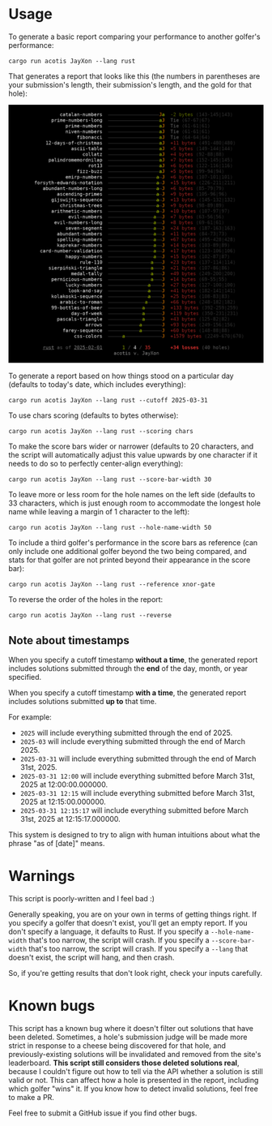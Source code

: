 
# Usage

To generate a basic report comparing your performance to another golfer's performance:

```
cargo run acotis JayXon --lang rust
```

That generates a report that looks like this (the numbers in parentheses are your submission's length, their submission's length, and the gold for that hole):

![A scoreboard comparing the performance of a golfer named "acotis" to a golfer named "JayXon". acotis has one win, JayXon has 77 wins, and there are 10 draws.](screenshot.png)

To generate a report based on how things stood on a particular day (defaults to today's date, which includes everything):

```
cargo run acotis JayXon --lang rust --cutoff 2025-03-31
```

To use chars scoring (defaults to bytes otherwise):

```
cargo run acotis JayXon --lang rust --scoring chars
```

To make the score bars wider or narrower (defaults to 20 characters, and the script will automatically adjust this value upwards by one character if it needs to do so to perfectly center-align everything):

```
cargo run acotis JayXon --lang rust --score-bar-width 30
```

To leave more or less room for the hole names on the left side (defaults to 33 characters, which is just enough room to accommodate the longest hole name while leaving a margin of 1 character to the left):

```
cargo run acotis JayXon --lang rust --hole-name-width 50
```

To include a third golfer's performance in the score bars as reference (can only include one additional golfer beyond the two being compared, and stats for that golfer are not printed beyond their appearance in the score bar):

```
cargo run acotis JayXon --lang rust --reference xnor-gate
```

To reverse the order of the holes in the report:

```
cargo run acotis JayXon --lang rust --reverse
```

## Note about timestamps

When you specify a cutoff timestamp **without a time**, the generated report includes solutions submitted through the **end** of the day, month, or year specified.

When you specify a cutoff timestamp **with a time**, the generated report includes solutions submitted **up to** that time.

For example:

- `2025` will include everything submitted through the end of 2025.
- `2025-03` will include everything submitted through the end of March 2025.
- `2025-03-31` will include everything submitted through the end of March 31st, 2025.
- `2025-03-31 12:00` will include everything submitted before March 31st, 2025 at 12:00:00.000000.
- `2025-03-31 12:15` will include everything submitted before March 31st, 2025 at 12:15:00.000000.
- `2025-03-31 12:15:17` will include everything submitted before March 31st, 2025 at 12:15:17.000000.

This system is designed to try to align with human intuitions about what the phrase "as of [date]" means.

# Warnings

This script is poorly-written and I feel bad :)

Generally speaking, you are on your own in terms of getting things right. If you specify a golfer that doesn't exist, you'll get an empty report. If you don't specify a language, it defaults to Rust. If you specify a `--hole-name-width` that's too narrow, the script will crash. If you specify a `--score-bar-width` that's too narrow, the script will crash. If you specify a `--lang` that doesn't exist, the script will hang, and then crash.

So, if you're getting results that don't look right, check your inputs carefully.

# Known bugs

This script has a known bug where it doesn't filter out solutions that have been deleted. Sometimes, a hole's submission judge will be made more strict in response to a cheese being discovered for that hole, and previously-existing solutions will be invalidated and removed from the site's leaderboard. **This script still considers those deleted solutions real**, because I couldn't figure out how to tell via the API whether a solution is still valid or not. This can affect how a hole is presented in the report, including which golfer "wins" it. If you know how to detect invalid solutions, feel free to make a PR.

Feel free to submit a GitHub issue if you find other bugs.

